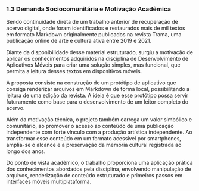 ### 1.3 Demanda Sociocomunitária e Motivação Acadêmica

Sendo continuidade direta de um trabalho anterior de recuperação de acervo digital, onde foram identificados e restaurados mais de mil textos em formato Markdown originalmente publicados na revista Trama, uma publicação online de arte e cultura ativa entre 2019 e 2021.

Diante da disponibilidade desse material estruturado, surgiu a motivação de aplicar os conhecimentos adquiridos na disciplina de Desenvolvimento de Aplicativos Móveis para criar uma solução simples, mas funcional, que permita a leitura desses textos em dispositivos móveis.

A proposta consiste na construção de um protótipo de aplicativo que consiga renderizar arquivos em Markdown de forma local, possibilitando a leitura de uma edição da revista. A ideia é que esse protótipo possa servir futuramente como base para o desenvolvimento de um leitor completo do acervo.

Além da motivação técnica, o projeto também carrega um valor simbólico e comunitário, ao promover o acesso ao conteúdo de uma publicação independente com forte vínculo com a produção artística independente. Ao transformar esse conteúdo em um formato acessível por smartphones, amplia-se o alcance e a preservação da memória cultural registrada ao longo dos anos.

Do ponto de vista acadêmico, o trabalho proporciona uma aplicação prática dos conhecimentos abordados pela disciplina, envolvendo manipulação de arquivos, renderização de conteúdo estruturado e primeiros passos em interfaces móveis multiplataforma.
